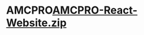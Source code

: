 # AMCPRO[AMCPRO-React-Website.zip](https://github.com/user-attachments/files/21520731/AMCPRO-React-Website.zip)
